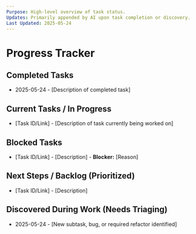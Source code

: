 ```yaml
---
Purpose: High-level overview of task status.
Updates: Primarily appended by AI upon task completion or discovery.
Last Updated: 2025-05-24
---
```


# Progress Tracker

## Completed Tasks
* 2025-05-24 - [Description of completed task]

## Current Tasks / In Progress
* [Task ID/Link] - [Description of task currently being worked on]

## Blocked Tasks
* [Task ID/Link] - [Description] - **Blocker:** [Reason]

## Next Steps / Backlog (Prioritized)
* [Task ID/Link] - [Description]

## Discovered During Work (Needs Triaging)
* 2025-05-24 - [New subtask, bug, or required refactor identified]
